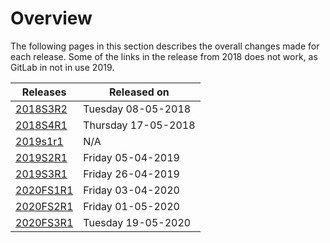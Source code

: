 # Overview

The following pages in this section describes the overall changes made for each
release. Some of the links in the release from 2018 does not work, as GitLab in
not in use 2019.

| Releases | Released on  |
| -------- | -------------|
| [2018S3R2](2018s3r2.md)    | Tuesday 08-05-2018 |
| [2018S4R1](2018s4r1.md)    | Thursday 17-05-2018 |
| [2019s1r1](2019s1r1.md)    |        N/A       |
| [2019S2R1](2019s2r1.md)    | Friday 05-04-2019|
| [2019S3R1](2019s3r1.md)    | Friday 26-04-2019|
| [2020FS1R1](2020Fs1r1.md)    | Friday 03-04-2020|
| [2020FS2R1](2020Fs2r1.md)    | Friday 01-05-2020|
| [2020FS3R1](2020Fs3r1.md)    | Tuesday 19-05-2020|